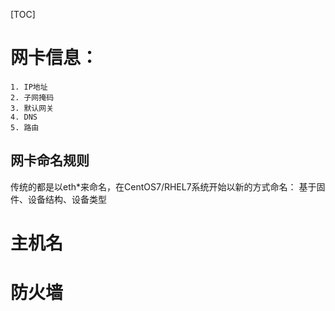 [TOC]

# 网卡信息：
	1. IP地址
	2. 子网掩码
	3. 默认网关
	4. DNS
	5. 路由
## 网卡命名规则
传统的都是以eth*来命名，在CentOS7/RHEL7系统开始以新的方式命名：
		基于固件、设备结构、设备类型
# 主机名
# 防火墙

